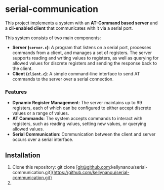 # serial-communication


This project implements a system with an **AT-Command based server** and a **cli-enabled client** that communicates with it via a serial port.



This system consists of two main components:
- **Server (`server.c`)**: A program that listens on a serial port, processes commands from a client, and manages a set of registers. The server supports reading and writing values to registers, as well as querying for allowed values for discrete registers and sending the response back to the client.
- **Client (`client.c`)**: A simple command-line interface to send AT commands to the server over a serial connection.

### Features
- **Dynamic Register Management**: The server maintains up to 99 registers, each of which can be configured to either accept discrete values or a range of values.
- **AT Commands**: The system accepts commands to interact with registers, such as reading values, setting new values, or querying allowed values.
- **Serial Communication**: Communication between the client and server occurs over a serial interface.


## Installation

1. Clone this repository:
    git clone [git@github.com:kellynanou/serial-communication.git]{https://github.com/kellynanou/serial-communication.git}
2. 
